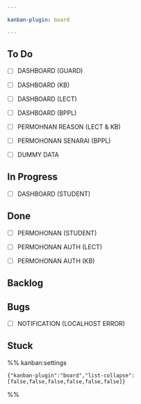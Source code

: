 ```yaml
---

kanban-plugin: board

---
```


## To Do

- [ ] DASHBOARD (GUARD)
- [ ] DASHBOARD (KB)
- [ ] DASHBOARD (LECT)
- [ ] DASHBOARD (BPPL)
- [ ] PERMOHNAN REASON (LECT & KB)
- [ ] PERMOHONAN SENARAI (BPPL)
- [ ] DUMMY DATA


## In Progress

- [ ] DASHBOARD (STUDENT)


## Done

- [ ] PERMOHONAN (STUDENT)
- [ ] PERMOHONAN AUTH (LECT)
- [ ] PERMOHONAN AUTH (KB)


## Backlog



## Bugs

- [ ] NOTIFICATION (LOCALHOST ERROR)


## Stuck





%% kanban:settings
```
{"kanban-plugin":"board","list-collapse":[false,false,false,false,false,false]}
```
%%